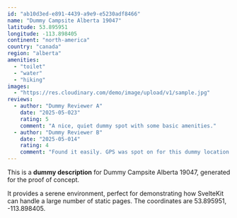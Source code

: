 ```yaml
---
id: "ab10d3ed-e891-4439-a9e9-e5230adf8466"
name: "Dummy Campsite Alberta 19047"
latitude: 53.895951
longitude: -113.898405
continent: "north-america"
country: "canada"
region: "alberta"
amenities:
  - "toilet"
  - "water"
  - "hiking"
images:
  - "https://res.cloudinary.com/demo/image/upload/v1/sample.jpg"
reviews:
  - author: "Dummy Reviewer A"
    date: "2025-05-023"
    rating: 5
    comment: "A nice, quiet dummy spot with some basic amenities."
  - author: "Dummy Reviewer B"
    date: "2025-05-014"
    rating: 4
    comment: "Found it easily. GPS was spot on for this dummy location."
---
```


This is a **dummy description** for Dummy Campsite Alberta 19047, generated for the proof of concept.

It provides a serene environment, perfect for demonstrating how SvelteKit can handle a large number of static pages. The coordinates are 53.895951, -113.898405.
